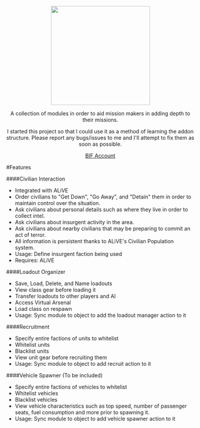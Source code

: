 <p align="center">
    <img src="https://github.com/SpyderBlack723/SpyderAddons/blob/master/images/LogoOfficial.png" width="265">
</p>

<p align="center">
A collection of modules in order to aid mission makers in adding depth to their missions.
</p>
<p align="center">
I started this project so that I could use it as a method of learning the addon structure. Please report any bugs/issues to me and I'll attempt to fix them as soon as possible.
</p>

<p align="center">
     <a href="https://forums.bistudio.com/user/802166-spyderblack723">BIF Account</a></strong></sup>
</p>

#Features

####Civilian Interaction
  - Integrated with ALiVE
  - Order civilians to "Get Down", "Go Away", and "Detain" them in order to maintain control over the situation.
  - Ask civilians about personal details such as where they live in order to collect intel.
  - Ask civilians about insurgent activity in the area.
  - Ask civilians about nearby civilians that may be preparing to commit an act of terror.
  - All information is persistent thanks to ALiVE's Civilian Population system.
   - Usage: Define insurgent faction being used
   - Requires: ALiVE

####Loadout Organizer
  - Save, Load, Delete, and Name loadouts
  - View class gear before loading it
  - Transfer loadouts to other players and AI
  - Access Virtual Arsenal
  - Load class on respawn
   - Usage: Sync module to object to add the loadout manager action to it

####Recruitment
  - Specify entire factions of units to whitelist
  - Whitelist units
  - Blacklist units
  - View unit gear before recruiting them
   - Usage: Sync module to object to add recruit action to it

####Vehicle Spawner (To be included)
 - Specify entire factions of vehicles to whitelist
 - Whitelist vehicles
 - Blacklist vehicles
 - View vehicle characteristics such as top speed, number of passenger seats, fuel consumption and more prior to spawning it.
  - Usage: Sync module to object to add vehicle spawner action to it
